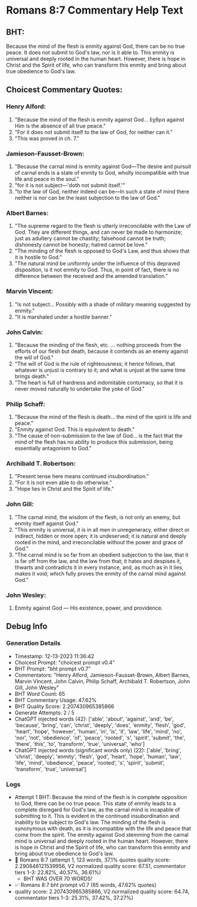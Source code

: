 # Romans 8:7 Commentary Help Text

## BHT:
Because the mind of the flesh is enmity against God, there can be no true peace. It does not submit to God's law, nor is it able to. This enmity is universal and deeply rooted in the human heart. However, there is hope in Christ and the Spirit of life, who can transform this enmity and bring about true obedience to God's law.

## Choicest Commentary Quotes:
### Henry Alford:
1. "Because the mind of the flesh is enmity against God... ἔχθρα against Him is the absence of all true peace." 
2. "For it does not submit itself to the law of God, for neither can it."
3. "This was proved in ch. 7."

### Jamieson-Fausset-Brown:
1. "Because the carnal mind is enmity against God—The desire and pursuit of carnal ends is a state of enmity to God, wholly incompatible with true life and peace in the soul."
2. "for it is not subject—'doth not submit itself.'"
3. "to the law of God, neither indeed can be—In such a state of mind there neither is nor can be the least subjection to the law of God."

### Albert Barnes:
1. "The supreme regard to the flesh is utterly irreconcilable with the Law of God. They are different things, and can never be made to harmonize; just as adultery cannot be chastity; falsehood cannot be truth; dishonesty cannot be honesty; hatred cannot be love."
2. "The minding of the flesh is opposed to God's Law, and thus shows that it is hostile to God."
3. "The natural mind be uniformly under the influence of this depraved disposition, is it not enmity to God. Thus, in point of fact, there is no difference between the received and the amended translation."

### Marvin Vincent:
1. "Is not subject... Possibly with a shade of military meaning suggested by enmity." 
2. "It is marshaled under a hostile banner."

### John Calvin:
1. "Because the minding of the flesh, etc. ... nothing proceeds from the efforts of our flesh but death, because it contends as an enemy against the will of God."
2. "The will of God is the rule of righteousness; it hence follows, that whatever is unjust is contrary to it; and what is unjust at the same time brings death."
3. "The heart is full of hardness and indomitable contumacy, so that it is never moved naturally to undertake the yoke of God."

### Philip Schaff:
1. "Because the mind of the flesh is death... the mind of the spirit is life and peace." 
2. "Enmity against God. This is equivalent to death." 
3. "The cause of non-submission to the law of God... is the fact that the mind of the flesh has no ability to produce this submission, being essentially antagonism to God."

### Archibald T. Robertson:
1. "Present tense here means continued insubordination."
2. "For it is not even able to do otherwise."
3. "Hope lies in Christ and the Spirit of life."

### John Gill:
1. "The carnal mind, the wisdom of the flesh, is not only an enemy, but enmity itself against God."
2. "This enmity is universal, it is in all men in unregeneracy, either direct or indirect, hidden or more open; it is undeserved; it is natural and deeply rooted in the mind, and irreconcilable without the power and grace of God."
3. "The carnal mind is so far from an obedient subjection to the law, that it is far off from the law, and the law from that; it hates and despises it, thwarts and contradicts it in every instance, and, as much as in it lies, makes it void; which fully proves the enmity of the carnal mind against God."

### John Wesley:
1. Enmity against God — His existence, power, and providence.



## Debug Info
### Generation Details
- Timestamp: 12-13-2023 11:36:42
- Choicest Prompt: "choicest prompt v0.4"
- BHT Prompt: "bht prompt v0.7"
- Commentators: "Henry Alford, Jamieson-Fausset-Brown, Albert Barnes, Marvin Vincent, John Calvin, Philip Schaff, Archibald T. Robertson, John Gill, John Wesley"
- BHT Word Count: 65
- BHT Commentary Usage: 47.62%
- BHT Quality Score: 2.207430965385866
- Generate Attempts: 2 / 5
- ChatGPT injected words (42):
	['able', 'about', 'against', 'and', 'be', 'because', 'bring', 'can', 'christ', 'deeply', 'does', 'enmity', 'flesh', 'god', 'heart', 'hope', 'however', 'human', 'in', 'is', 'it', 'law', 'life', 'mind', 'no', 'nor', 'not', 'obedience', 'of', 'peace', 'rooted', 's', 'spirit', 'submit', 'the', 'there', 'this', 'to', 'transform', 'true', 'universal', 'who']
- ChatGPT injected words (significant words only) (22):
	['able', 'bring', 'christ', 'deeply', 'enmity', 'flesh', 'god', 'heart', 'hope', 'human', 'law', 'life', 'mind', 'obedience', 'peace', 'rooted', 's', 'spirit', 'submit', 'transform', 'true', 'universal']

### Logs
- Attempt 1 BHT: Because the mind of the flesh is in complete opposition to God, there can be no true peace. This state of enmity leads to a complete disregard for God's law, as the carnal mind is incapable of submitting to it. This is evident in the continued insubordination and inability to be subject to God's law. The minding of the flesh is synonymous with death, as it is incompatible with the life and peace that come from the spirit. The enmity against God stemming from the carnal mind is universal and deeply rooted in the human heart. However, there is hope in Christ and the Spirit of life, who can transform this enmity and bring about true obedience to God's law.
- 🔄 Romans 8:7 (attempt 1, 123 words, 37.1% quotes quality score: 2.290846121539956, V2 normalized quality score: 67.51, commentator tiers 1-3: 22.82%, 40.57%, 36.61%) 
	- BHT WAS OVER 70 WORDS!
- ✅ Romans 8:7 bht prompt v0.7 (65 words, 47.62% quotes)
- quality score: 2.207430965385866, V2 normalized quality score: 64.74, commentator tiers 1-3: 25.31%, 37.42%, 37.27%)